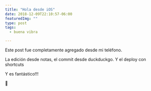 ```yaml
---
title: "Hola desde iOS"
date: 2018-12-09T22:10:57-06:00
featuredImg: ""
type: post
tags:
  - buena vibra

---
```


Este post fue completamente agregado desde mi teléfono. 

La edición desde notas, el commit desde duckduckgo. Y el deploy con shortcuts

Y es fantástico!!! 

🍻